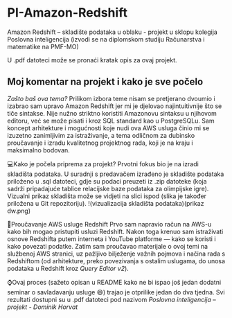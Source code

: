 # PI-Amazon-Redshift
Amazon Redshift – skladište podataka u oblaku - projekt u sklopu kolegija Poslovna inteligencija (izvodi se na diplomskom studiju Računarstva i matematike na PMF-MO)

U .pdf datoteci može se pronaći kratak opis za ovaj projekt.

## Moj komentar na projekt i kako je sve počelo
*Zašto baš ova tema?*
Prilikom izbora teme nisam se pretjerano dvoumio i izabrao sam upravo Amazon Redshift jer mi je djelovao najintuitivnije što se tiče sintakse. Nije nužno striktno koristiti Amazonovu sintaksu u njihovom editoru, već se može pisati i kroz SQL standard kao u PostgreSQLu. Sam koncept arhitekture i mogućnosti koje nudi ova AWS usluga činio mi se izuzetno zanimljivim za istraživanje, a tema odličnom za dubinsko proučavanje i izradu kvalitetnog projektnog rada, koji je na kraju i maksimalno bodovan.

💻Kako je počela priprema za projekt?
Prvotni fokus bio je na izradi skladišta podataka. U suradnji s predavačem izrađeno je skladište podataka priloženo u .sql datoteci, gdje su podaci preuzeti iz .zip datoteke (koja sadrži pripadajuće tablice relacijske baze podataka za olimpijske igre). Vizualni prikaz skladišta može se vidjeti na slici ispod (slika je također priložena u Git repozitoriju).
!(vizualizacija skladišta podataka)(prikaz dw.png)

📖Proučavanje AWS usluge Redshift
Prvo sam napravio račun na AWS-u kako bih mogao pristupiti usluzi Redshift. Nakon toga krenuo sam istraživati osnove Redshifta putem interneta i YouTube platforme — kako se koristi i kako povezati podatke. Zatim sam proučavao materijale o ovoj temi na službenoj AWS stranici, uz pažljivo bilježenje važnih pojmova i načina rada s Redshiftom (od arhitekture, preko povezivanja s ostalim uslugama, do unosa podataka u Redshift kroz *Query Editor v2*).

⌚Ovaj proces (sažeto opisan u README kako ne bi ispao još jedan dodatni seminar o savladavanju usluge 😄) trajao je otprilike jedan do dva tjedna. Svi rezultati dostupni su u .pdf datoteci pod nazivom *Poslovna inteligencija – projekt - Dominik Horvat*


